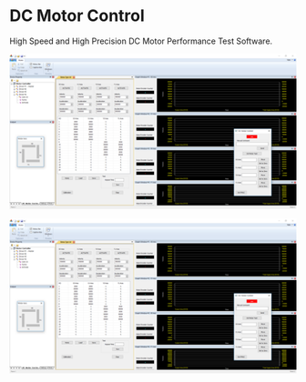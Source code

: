
# DC Motor Control

High Speed and High Precision DC Motor Performance Test Software.

![Image](/images/RemaTypeA.PNG)

![Image](/images/RemaTypeA.PNG)

